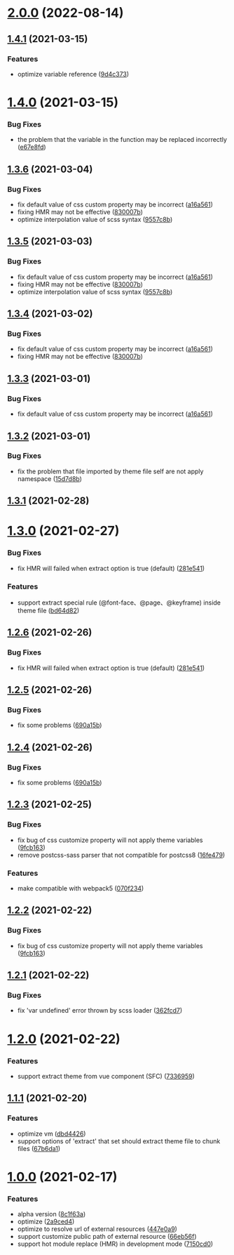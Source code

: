 # [2.0.0](https://github.com/icesjs/theme-webpack-plugin/compare/v1.4.1...v2.0.0) (2022-08-14)

## [1.4.1](https://github.com/icesjs/theme-webpack-plugin/compare/v1.4.0...v1.4.1) (2021-03-15)

### Features

- optimize variable reference ([9d4c373](https://github.com/icesjs/theme-webpack-plugin/commit/9d4c37398deb5f8cc573ec0fe300c3a5762268a5))

# [1.4.0](https://github.com/icesjs/theme-webpack-plugin/compare/v1.3.2...v1.4.0) (2021-03-15)

### Bug Fixes

- the problem that the variable in the function may be replaced incorrectly ([e67e8fd](https://github.com/icesjs/theme-webpack-plugin/commit/e67e8fde08ad3c37097cd1a63ec58feade97f0dc))

## [1.3.6](https://github.com/icesjs/theme-webpack-plugin/compare/v1.3.2...v1.3.6) (2021-03-04)

### Bug Fixes

- fix default value of css custom property may be incorrect ([a16a561](https://github.com/icesjs/theme-webpack-plugin/commit/a16a5617c25bd41ee1cd85ab19d542f3a858bfd4))
- fixing HMR may not be effective ([830007b](https://github.com/icesjs/theme-webpack-plugin/commit/830007b7106f63d026f5281363d8bb5eff246640))
- optimize interpolation value of scss syntax ([9557c8b](https://github.com/icesjs/theme-webpack-plugin/commit/9557c8b0025064188c275eb980e93349ea7fbc48))

## [1.3.5](https://github.com/icesjs/theme-webpack-plugin/compare/v1.3.2...v1.3.5) (2021-03-03)

### Bug Fixes

- fix default value of css custom property may be incorrect ([a16a561](https://github.com/icesjs/theme-webpack-plugin/commit/a16a5617c25bd41ee1cd85ab19d542f3a858bfd4))
- fixing HMR may not be effective ([830007b](https://github.com/icesjs/theme-webpack-plugin/commit/830007b7106f63d026f5281363d8bb5eff246640))
- optimize interpolation value of scss syntax ([9557c8b](https://github.com/icesjs/theme-webpack-plugin/commit/9557c8b0025064188c275eb980e93349ea7fbc48))

## [1.3.4](https://github.com/icesjs/theme-webpack-plugin/compare/v1.3.2...v1.3.4) (2021-03-02)

### Bug Fixes

- fix default value of css custom property may be incorrect ([a16a561](https://github.com/icesjs/theme-webpack-plugin/commit/a16a5617c25bd41ee1cd85ab19d542f3a858bfd4))
- fixing HMR may not be effective ([830007b](https://github.com/icesjs/theme-webpack-plugin/commit/830007b7106f63d026f5281363d8bb5eff246640))

## [1.3.3](https://github.com/icesjs/theme-webpack-plugin/compare/v1.3.2...v1.3.3) (2021-03-01)

### Bug Fixes

- fix default value of css custom property may be incorrect ([a16a561](https://github.com/icesjs/theme-webpack-plugin/commit/a16a5617c25bd41ee1cd85ab19d542f3a858bfd4))

## [1.3.2](https://github.com/icesjs/theme-webpack-plugin/compare/v1.3.0...v1.3.2) (2021-03-01)

### Bug Fixes

- fix the problem that file imported by theme file self are not apply namespace ([15d7d8b](https://github.com/icesjs/theme-webpack-plugin/commit/15d7d8bf3d807089b4ff2fc43d2bdbff05895478))

## [1.3.1](https://github.com/icesjs/theme-webpack-plugin/compare/v1.3.0...v1.3.1) (2021-02-28)

# [1.3.0](https://github.com/icesjs/theme-webpack-plugin/compare/v1.2.5...v1.3.0) (2021-02-27)

### Bug Fixes

- fix HMR will failed when extract option is true (default) ([281e541](https://github.com/icesjs/theme-webpack-plugin/commit/281e541de2a06fc15ae20c8733cb6ff5a812fc90))

### Features

- support extract special rule (\@font-face、\@page、\@keyframe) inside theme file ([bd64d82](https://github.com/icesjs/theme-webpack-plugin/commit/bd64d82c18b97fa12305c84b6764de6d2c4c5966))

## [1.2.6](https://github.com/icesjs/theme-webpack-plugin/compare/v1.2.5...v1.2.6) (2021-02-26)

### Bug Fixes

- fix HMR will failed when extract option is true (default) ([281e541](https://github.com/icesjs/theme-webpack-plugin/commit/281e541de2a06fc15ae20c8733cb6ff5a812fc90))

## [1.2.5](https://github.com/icesjs/theme-webpack-plugin/compare/v1.2.3...v1.2.5) (2021-02-26)

### Bug Fixes

- fix some problems ([690a15b](https://github.com/icesjs/theme-webpack-plugin/commit/690a15b5a2ae4acb89eb2e5e11aeb78c164a36ba))

## [1.2.4](https://github.com/icesjs/theme-webpack-plugin/compare/v1.2.3...v1.2.4) (2021-02-26)

### Bug Fixes

- fix some problems ([690a15b](https://github.com/icesjs/theme-webpack-plugin/commit/690a15b5a2ae4acb89eb2e5e11aeb78c164a36ba))

## [1.2.3](https://github.com/icesjs/theme-webpack-plugin/compare/v1.2.1...v1.2.3) (2021-02-25)

### Bug Fixes

- fix bug of css customize property will not apply theme variables ([9fcb163](https://github.com/icesjs/theme-webpack-plugin/commit/9fcb1633789e8cfff39d1615a2f773a0b8b35387))
- remove postcss-sass parser that not compatible for postcss8 ([16fe479](https://github.com/icesjs/theme-webpack-plugin/commit/16fe47945ca7dd11a11992d78f10bc82a6b7ad03))

### Features

- make compatible with webpack5 ([070f234](https://github.com/icesjs/theme-webpack-plugin/commit/070f2347cfcd4837ce579dc4558dbc0f932b663f))

## [1.2.2](https://github.com/icesjs/theme-webpack-plugin/compare/v1.2.1...v1.2.2) (2021-02-22)

### Bug Fixes

- fix bug of css customize property will not apply theme variables ([9fcb163](https://github.com/icesjs/theme-webpack-plugin/commit/9fcb1633789e8cfff39d1615a2f773a0b8b35387))

## [1.2.1](https://github.com/icesjs/theme-webpack-plugin/compare/v1.2.0...v1.2.1) (2021-02-22)

### Bug Fixes

- fix 'var undefined' error thrown by scss loader ([362fcd7](https://github.com/icesjs/theme-webpack-plugin/commit/362fcd76dbe14a5b16a82441de5e81e2df3f45a6))

# [1.2.0](https://github.com/icesjs/theme-webpack-plugin/compare/v1.1.1...v1.2.0) (2021-02-22)

### Features

- support extract theme from vue component (SFC) ([7336959](https://github.com/icesjs/theme-webpack-plugin/commit/73369597681bd4f74846e3168ac589db9087c22c))

## [1.1.1](https://github.com/icesjs/theme-webpack-plugin/compare/v1.0.0...v1.1.1) (2021-02-20)

### Features

- optimize vm ([dbd4426](https://github.com/icesjs/theme-webpack-plugin/commit/dbd4426afd588a16dc5a7c49bc160f28822f178e))
- support options of 'extract' that set should extract theme file to chunk files ([67b6da1](https://github.com/icesjs/theme-webpack-plugin/commit/67b6da1274e37d7044d757c7234dfe85ec7889db))

# [1.0.0](https://github.com/icesjs/theme-webpack-plugin/compare/8c1f63a95603a638a386b7244211c178ccc33da2...v1.0.0) (2021-02-17)

### Features

- alpha version ([8c1f63a](https://github.com/icesjs/theme-webpack-plugin/commit/8c1f63a95603a638a386b7244211c178ccc33da2))
- optimize ([2a9ced4](https://github.com/icesjs/theme-webpack-plugin/commit/2a9ced4404b2ed0c2b73be84fe809d31a29a3dba))
- optimize to resolve url of external resources ([447e0a9](https://github.com/icesjs/theme-webpack-plugin/commit/447e0a94aa8d42eb90b2b3268173424f54b093c1))
- support customize public path of external resource ([66eb56f](https://github.com/icesjs/theme-webpack-plugin/commit/66eb56f404d0a067bce0edd0e1606d46261c0fa2))
- support hot module replace (HMR) in development mode ([7150cd0](https://github.com/icesjs/theme-webpack-plugin/commit/7150cd059ad48152cd9b4a9330d74b57257ff788))
